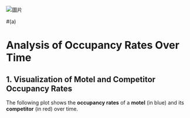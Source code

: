 ![圖片](https://github.com/user-attachments/assets/49373f34-d68a-4894-bb92-07a6b2b89701)

  #(a)
  
# **Analysis of Occupancy Rates Over Time**

## **1. Visualization of Motel and Competitor Occupancy Rates**
The following plot shows the **occupancy rates** of a **motel** (in blue) and its **competitor** (in red) over time.
